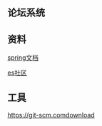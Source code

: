 ## 论坛系统

## 资料
[spring文档]( https://sping.io/guides) 

[es社区]( https://elasticsearch.cn/explore)

## 工具
  https://git-scm.comdownload

